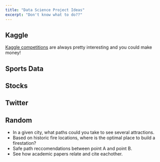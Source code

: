 ```yaml
---
title: "Data Science Project Ideas"
excerpt: "Don't know what to do??"
---
```





## Kaggle
[Kaggle competitions](https://www.kaggle.com/competitions) are always pretty interesting and you could make money!




## Sports Data



## Stocks


## Twitter





## Random

- In a given city, what paths could you take to see several attractions.
- Based on historic fire locations, where is the optimal place to build a firestation?
- Safe path reccomendations between point A and point B.
- See how academic papers relate and cite eachother. 
